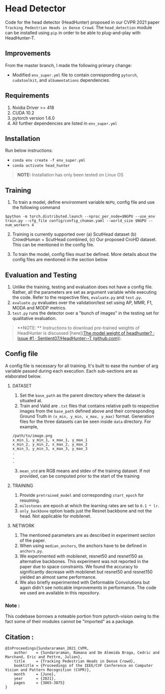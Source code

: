# Head Detector

Code for the head detector (HeadHunter) proposed in our CVPR 2021 paper `Tracking Pedestrian Heads in Dense Crowd`. The `head_detection` module can be installed using `pip` in order to be able to plug-and-play with HeadHunter-T.

## Improvements

From the master branch, I made the following primary change:

* Modified `env_super.yml` file to contain corresponding `pytorch`, `cudatoolkit`, and `albumentations` dependencies.

## Requirements

1. Nvidia Driver >= 418
2. CUDA 10.2 
3. pytorch version 1.6.0
4. All further dependencies are listed in `env_super.yml`

## Installation

Run below instructions:

* `conda env create -f env_super.yml`
* `conda activate head_hunter`

> **NOTE:** Installation has only been tested on Linux OS 

## Training

1. To train a model, define environment variable `NGPU`, config file and use the following command

``` $python -m torch.distributed.launch --nproc_per_node=$NGPU --use_env train.py --cfg_file config/config_chuman.yaml --world_size $NGPU --num_workers 4 ```

2. Training is currently supported over (a) ScutHead dataset (b) CrowdHuman + ScutHead combined, (c) Our proposed CroHD dataset. This can be mentioned in the config file. 

3. To train the model, config files must be defined. More details about the config files are mentioned in the section below

## Evaluation and Testing

1. Unlike the training, testing and evaluation does not have a config file. Rather, all the parameters are set as argument variable while executing the code. Refer to the respective files, `evaluate.py` and `test.py`.
2. `evaluate.py` evaluates over the validation/test set using AP, MMR, F1, MODA and MODP metrics. 
3. `test.py` runs the detector over a "bunch of images" in the testing set for qualitative evaluation.

> **NOTE: ** Instructions to download pre-trained weights of HeadHunter is discussed [here]([The model weight of headhunter? · Issue #1 · Sentient07/HeadHunter--T (github.com)](https://github.com/Sentient07/HeadHunter--T/issues/1)).

## Config file

A config file is necessary for all training. It's built to ease the number of arg variable passed during each execution. Each sub-sections are as elaborated below.

1. DATASET
    1. Set the `base_path` as the parent directory where the dataset is situated at.
    2. Train and Valid are `.txt` files that contains relative path to respective images from the `base_path` defined above and their corresponding Ground Truth in `(x_min, y_min, x_max, y_max)` format. Generation files for the three datasets can be seen inside `data` directory. For example, 
    ```
    /path/to/image.png
    x_min_1, y_min_1, x_max_1, y_max_1
    x_min_2, y_min_2, x_max_2, y_max_2
    x_min_3, y_min_3, x_max_3, y_max_3
    .
    .
    .
    ```
    3. `mean_std` are RGB means and stdev of the training dataset. If not provided, can be computed prior to the start of the training
2. TRAINING
    1. Provide `pretrained_model` and corresponding `start_epoch` for resuming.
    2. `milestones` are epoch at which the learning rates are set to `0.1 * lr`.
    3. `only_backbone` option loads just the Resnet backbone and not the head. Not applicable for mobilenet.

3. NETWORK
    1. The mentioned parameters are as described in experiment section of the paper.
    2. When using `median_anchors`, the anchors have to be defined in `anchors.py`.
    3. We experimented with mobilenet, resnet50 and resnet150 as alternative backbones. This experiment was not reported in the paper due to space constraints. We found the accuracy to significantly decrease with mobilenet but resnet50 and resnet150 yielded an almost same performance.
    4. We also briefly experimented with Deformable Convolutions but again didn't see noticable improvements in performance. The code we used are available in this repository.

### Note : 
This codebase borrows a noteable portion from pytorch-vision owing to the fact some of their modules cannot be "imported" as a package. 


## Citation :

```
@InProceedings{Sundararaman_2021_CVPR,
    author    = {Sundararaman, Ramana and De Almeida Braga, Cedric and Marchand, Eric and Pettre, Julien},
    title     = {Tracking Pedestrian Heads in Dense Crowd},
    booktitle = {Proceedings of the IEEE/CVF Conference on Computer Vision and Pattern Recognition (CVPR)},
    month     = {June},
    year      = {2021},
    pages     = {3865-3875}
}
```

